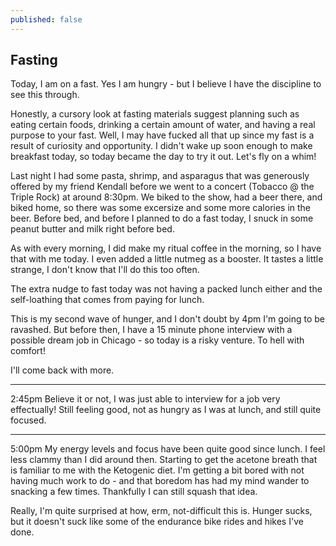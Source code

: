 ```yaml
---
published: false
---
```

## Fasting

Today, I am on a fast. Yes I am hungry - but I believe I have the discipline to see this through.

Honestly, a cursory look at fasting materials suggest planning such as eating certain foods, drinking a certain amount of water, and having a real purpose to your fast. Well, I may have fucked all that up since my fast is a result of curiosity and opportunity. I didn't wake up soon enough to make breakfast today, so today became the day to try it out. Let's fly on a whim!

Last night I had some pasta, shrimp, and asparagus that was generously offered by my friend Kendall before we went to a concert (Tobacco @ the Triple Rock) at around 8:30pm. We biked to the show, had a beer there, and biked home, so there was some excersize and some more calories in the beer. Before bed, and before I planned to do a fast today, I snuck in some peanut butter and milk right before bed. 

As with every morning, I did make my ritual coffee in the morning, so I have that with me today. I even added a little nutmeg as a booster. It tastes a little strange, I don't know that I'll do this too often. 

The extra nudge to fast today was not having a packed lunch either and the self-loathing that comes from paying for lunch.

This is my second wave of hunger, and I don't doubt by 4pm I'm going to be ravashed. But before then, I have a 15 minute phone interview with a possible dream job in Chicago - so today is a risky venture. To hell with comfort!

I'll come back with more.

------

2:45pm Believe it or not, I was just able to interview for a job very effectually! Still feeling good, not as hungry as I was at lunch, and still quite focused.

------

5:00pm My energy levels and focus have been quite good since lunch. I feel less clammy than I did around then. Starting to get the acetone breath that is familiar to me with the Ketogenic diet. I'm getting a bit bored with not having much work to do - and that boredom has had my mind wander to snacking a few times. Thankfully I can still squash that idea.

Really, I'm quite surprised at how, erm, not-difficult this is. Hunger sucks, but it doesn't suck like some of the endurance bike rides and hikes I've done.